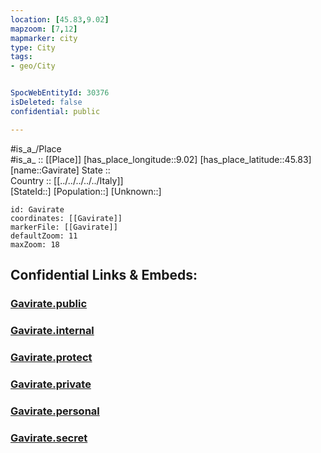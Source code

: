```yaml
---
location: [45.83,9.02] 
mapzoom: [7,12] 
mapmarker: city 
type: City
tags:
- geo/City


SpocWebEntityId: 30376
isDeleted: false
confidential: public

---
```

#is_a_/Place  
#is_a_ :: [[Place]] 
[has_place_longitude::9.02] 
[has_place_latitude::45.83] 
[name::Gavirate] 
State ::  
Country :: [[../../../../../Italy]]  
[StateId::] 
[Population::] 
[Unknown::] 


```leaflet
id: Gavirate
coordinates: [[Gavirate]] 
markerFile: [[Gavirate]] 
defaultZoom: 11 
maxZoom: 18
```


## Confidential Links & Embeds: 

### [Gavirate.public](/_public/\Earth\Continent\Europe\Europe~South\Italy\regions~Italy\Lombardy\Como\CityGavirate.public.md) 

### [Gavirate.internal](/_internal/\Earth\Continent\Europe\Europe~South\Italy\regions~Italy\Lombardy\Como\CityGavirate.internal.md) 

### [Gavirate.protect](/_protect/\Earth\Continent\Europe\Europe~South\Italy\regions~Italy\Lombardy\Como\CityGavirate.protect.md) 

### [Gavirate.private](/_private/\Earth\Continent\Europe\Europe~South\Italy\regions~Italy\Lombardy\Como\CityGavirate.private.md) 

### [Gavirate.personal](/_personal/\Earth\Continent\Europe\Europe~South\Italy\regions~Italy\Lombardy\Como\CityGavirate.personal.md) 

### [Gavirate.secret](/_secret/\Earth\Continent\Europe\Europe~South\Italy\regions~Italy\Lombardy\Como\CityGavirate.secret.md)

